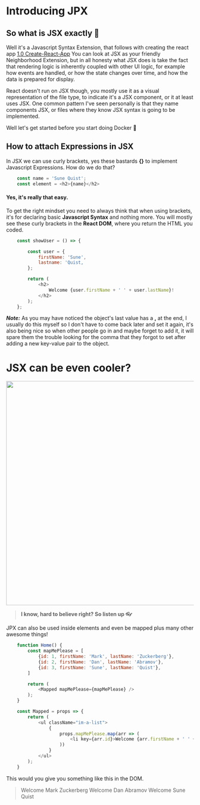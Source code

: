 # **Introducing JPX**

## So what is JSX exactly :thinking:

Well it's a Javascript Syntax Extension, that follows with creating the react app [1.0 Create-React-App](./1.0%20create-react-app.md)
You can look at JSX as your friendly Neighborhood Extension, but in all honesty what JSX does is take the fact that rendering logic is inherently coupled with other UI logic, for example how events are handled, or how the state changes over time, and how the data is prepared for display.

React doesn't run on JSX though, you mostly use it as a visual representation of the file type, to indicate it's a JSX component, or it at least uses JSX. One common pattern I've seen personally is that they name components JSX, or files where they know JSX syntax is going to be implemented.

Well let's get started before you start doing Docker :whale:

## How to attach Expressions in JSX

In JSX we can use curly brackets, yes these bastards **{}** to implement Javascript Expressions. How do we do that?

```js
    const name = 'Sune Quist';
    const element = <h2>{name}</h2>
```

#### Yes, it's really that easy.

To get the right mindset you need to always think that when using brackets, it's for declaring basic **Javascript Syntax** and nothing more.
You will mostly see these curly brackets in the **React DOM**, where you return the HTML you coded.

```js
    const showUser = () => {

        const user = {
            firstName: 'Sune',
            lastname: 'Quist,
        };

        return (
            <h2>
                Welcome {user.firstName + ' ' + user.lastName}!
            </h2>
        );
    };
```

***Note:*** As you may have noticed the object's last value has a **,** at the end, I usually do this myself so I don't have to come back later and set it again, it's also being nice so when other people go in and maybe forget to add it, it will spare them the trouble looking for the comma that they forgot to set after adding a new key-value pair to the object.

# JSX can be even cooler?

 <p><img src="https://media.giphy.com/media/r1HGFou3mUwMw/giphy-downsized.gif" width="600px" /><p>

> **I know, hard to believe right? So listen up :eyeglasses:**

JPX can also be used inside elements and even be mapped plus many other awesome things!

```js
    function Home() {
        const mapMePlease = [
            {id: 1, firstName: 'Mark', lastName: 'Zuckerberg'},
            {id: 2, firstName: 'Dan', lastName: 'Abramov'},
            {id: 3, firstName: 'Sune', lastName: 'Quist'},
        ]

        return (
            <Mapped mapMePlease={mapMePlease} />
        );
    }

    const Mapped = props => {
        return (
            <ul className="im-a-list">
                {
                    props.mapMePlease.map(arr => (
                        <li key={arr.id}>Welcome {arr.firstName + ' ' + arr.lastName}!</li>
                    ))
                }
            </ul>
        );
    }
```

This would you give you something like this in the DOM.
> Welcome Mark Zuckerberg
> Welcome Dan Abramov
> Welcome Sune Quist